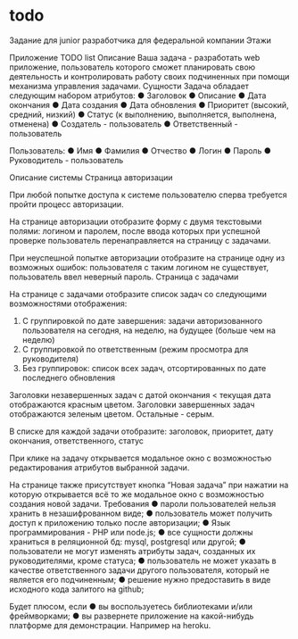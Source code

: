 # todo
Задание для junior разработчика для федеральной компании Этажи

Приложение TODO list
Описание
Ваша задача - разработать web приложение, пользователь которого сможет планировать свою деятельность и контролировать работу своих подчиненных при помощи механизма управления задачами.
Сущности
Задача обладает следующим набором атрибутов:
●	Заголовок
●	Описание
●	Дата окончания
●	Дата создания
●	Дата обновления
●	Приоритет (высокий, средний, низкий)
●	Статус (к выполнению, выполняется, выполнена, отменена)
●	Создатель - пользователь
●	Ответственный - пользователь


Пользователь:
●	Имя
●	Фамилия
●	Отчество
●	Логин
●	Пароль
●	Руководитель - пользователь



Описание системы
Страница авторизации

При любой попытке доступа к системе пользователю сперва требуется пройти процесс авторизации.

На странице авторизации отобразите форму с двумя текстовыми полями: логином и паролем, после ввода которых при успешной проверке пользователь перенаправляется на страницу с задачами.

При неуспешной попытке авторизации отобразите на странице одну из возможных ошибок: пользователя с таким логином не существует, пользователь ввел неверный пароль.
Страница с задачами

На странице с задачами отобразите список задач со следующими возможностями отображения:

1)	С группировкой по дате завершения: задачи авторизованного пользователя на сегодня, на неделю, на будущее (больше чем на неделю)
2)	С группировкой по ответственным (режим просмотра для руководителя)
3)	Без группировок: список всех задач, отсортированных по дате последнего обновления

Заголовки незавершенных задач с датой окончания < текущая дата отображаются красным цветом. Заголовки завершенных задач отображаются зеленым цветом. Остальные - серым.

В списке для каждой задачи отобразите: заголовок, приоритет, дату окончания, ответственного, статус

При клике на задачу открывается модальное окно с возможностью редактирования атрибутов выбранной задачи.

На странице также присутствует кнопка “Новая задача” при нажатии на которую открывается всё то же модальное окно с возможностью создания новой задачи.
Требования
●	пароли пользователей нельзя хранить в незашифрованном виде;
●	пользователь может получить доступ к приложению только после авторизации;
●	Язык программирования - PHP или node.js;
●	все сущности должны храниться в реляционной бд: mysql, postgresql или другой; 
●	пользователи не могут изменять атрибуты задач, созданных их руководителями, кроме статуса;
●	пользователь не может указать в качестве ответственного задачи другого пользователя, который не является его подчиненным;
●	решение нужно предоставить в виде исходного кода залитого на github;

Будет плюсом, если
●	вы воспользуетесь библиотеками и/или фреймворками;
●	вы развернете приложение на какой-нибудь платформе для демонстрации. Например на heroku.
